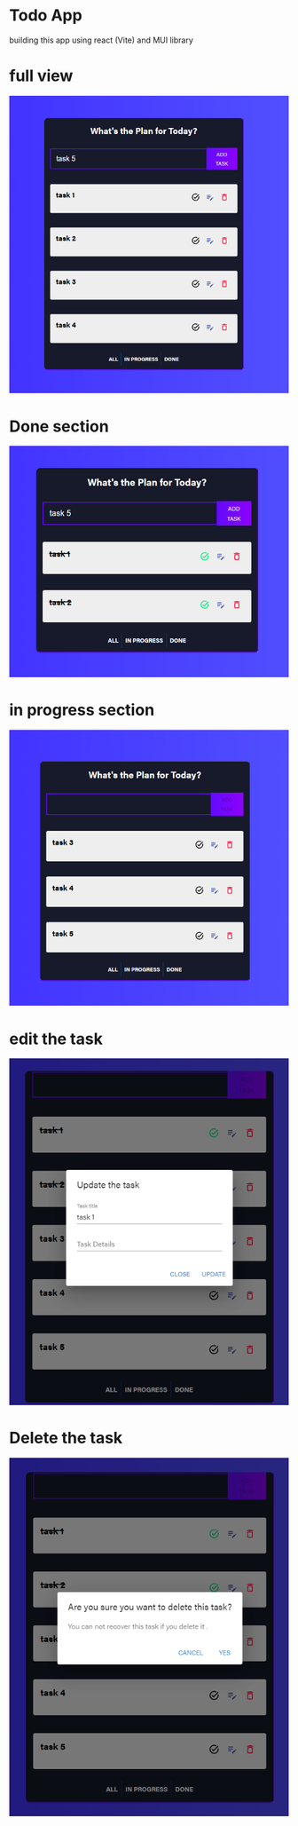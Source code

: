 # Todo App

building this app using react (Vite) and MUI library 

# full view 
![](screenshots/Screenshot_1.png)
# Done section
![](screenshots/Screenshot_2.png)
# in progress section
![](screenshots/Screenshot_3.png)
# edit the task 
![](screenshots/Screenshot_5.png)
# Delete the task
![](screenshots/Screenshot_6.png)
